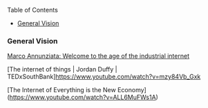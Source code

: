 Table of Contents
* [General Vision](#general-vision)

### General Vision
[Marco Annunziata: Welcome to the age of the industrial internet](https://www.youtube.com/watch?v=QBDShp6U7tU)

[The internet of things | Jordan Duffy | TEDxSouthBank]https://www.youtube.com/watch?v=mzy84Vb_Gxk

[The Internet of Everything is the New Economy] (https://www.youtube.com/watch?v=ALL6MuFWs1A)

